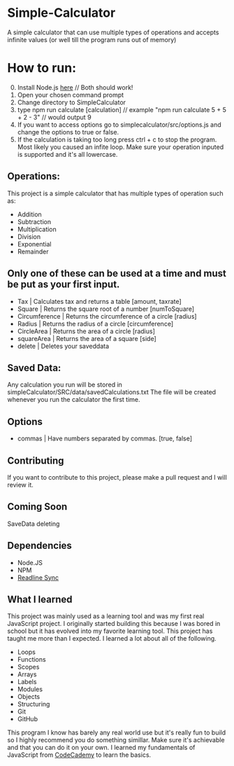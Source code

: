# Simple-Calculator
A simple calculator that can use multiple types of operations and accepts infinite values (or well till the program runs out of memory)

# How to run:
0. Install Node.js [here](https://nodejs.org/en/) // Both should work!
1. Open your chosen command prompt
2. Change directory to SimpleCalculator
3. type npm run calculate [calculation] // example "npm run calculate 5 + 5 + 2 - 3" // would output 9
4. If you want to access options go to simplecalculator/src/options.js and change the options to true or false.
5. If the calculation is taking too long press ctrl + c to stop the program. Most likely you caused an infite loop. Make sure your operation inputed is supported and it's all lowercase.

## Operations:
This project is a simple calculator that has multiple types of operation such as:
  * Addition
  * Subtraction
  * Multiplication
  * Division
  * Exponential
  * Remainder
  ## Only one of these can be used at a time and must be put as your first input.
  * Tax | Calculates tax and returns a table [amount, taxrate]
  * Square | Returns the square root of a number [numToSquare]
  * Circumference | Returns the circumference of a circle [radius]
  * Radius | Returns the radius of a circle [circumference]
  * CircleArea | Returns the area of a circle [radius]
  * squareArea | Returns the area of a square [side]
  * delete | Deletes your saveddata


## Saved Data:
Any calculation you run will be stored in simpleCalculator/SRC/data/savedCalculations.txt
The file will be created whenever you run the calculator the first time.
## Options
* commas | Have numbers separated by commas. [true, false]

## Contributing
If you want to contribute to this project, please make a pull request and I will review it.

## Coming Soon

SaveData deleting

## Dependencies
* Node.JS
* NPM
* [Readline Sync](https://www.npmjs.com/package/readline-sync)

## What I learned
This project was mainly used as a learning tool and was my first real JavaScript project. I originally started building this because I was bored in school but it has evolved into my favorite learning tool. This project has taught me more than I expected. I learned a lot about all of the following.

* Loops
* Functions
* Scopes
* Arrays
* Labels
* Modules
* Objects
* Structuring
* Git
* GitHub

This program I know has barely any real world use but it's really fun to build so I highly recommend you do something simillar. Make sure it's achievable and that you can do it on your own. I learned my fundamentals of JavaScript from [CodeCademy](https://www.codecademy.com/learn/introduction-to-javascript) to learn the basics.